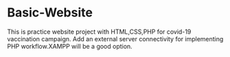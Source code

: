 # Basic-Website
This is practice website project with HTML,CSS,PHP for covid-19 vaccination campaign.
Add an external server connectivity for implementing PHP workflow.XAMPP will be a good option.
